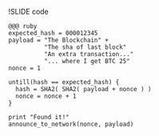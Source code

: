!SLIDE code

    @@@ ruby
    expected_hash = 000012345
    payload = "The Blockchain" + 
              "The sha of last block"
              "An extra transaction..."
              "... where I get BTC 25"
    nonce = 1

    untill(hash == expected_hash) {
      hash = SHA2( SHA2( payload + nonce ) )
      nonce = nonce + 1
    }

    print "Found it!"
    announce_to_network(nonce, payload)
